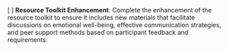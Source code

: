 [ ] **Resource Toolkit Enhancement**: Complete the enhancement of the resource toolkit to ensure it includes new materials that facilitate discussions on emotional well-being, effective communication strategies, and peer support methods based on participant feedback and requirements.